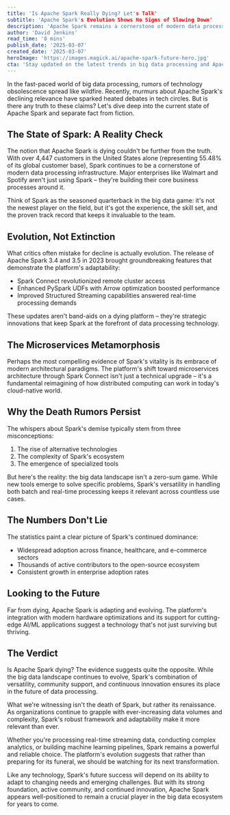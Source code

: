 ```yaml
---
title: 'Is Apache Spark Really Dying? Let's Talk'
subtitle: 'Apache Spark's Evolution Shows No Signs of Slowing Down'
description: 'Apache Spark remains a cornerstone of modern data processing, with over 4,447 customers in the US alone. Recent updates and innovations demonstrate its continued evolution and relevance in the big data ecosystem, despite rumors of its decline. Explore how Spark's adaptability and robust features position it for future success.'
author: 'David Jenkins'
read_time: '8 mins'
publish_date: '2025-03-07'
created_date: '2025-03-07'
heroImage: 'https://images.magick.ai/apache-spark-future-hero.jpg'
cta: 'Stay updated on the latest trends in big data processing and Apache Spark's evolution. Follow us on LinkedIn for expert insights and analysis that keep you ahead of the curve.'
---
```


In the fast-paced world of big data processing, rumors of technology obsolescence spread like wildfire. Recently, murmurs about Apache Spark's declining relevance have sparked heated debates in tech circles. But is there any truth to these claims? Let's dive deep into the current state of Apache Spark and separate fact from fiction.

## The State of Spark: A Reality Check

The notion that Apache Spark is dying couldn't be further from the truth. With over 4,447 customers in the United States alone (representing 55.48% of its global customer base), Spark continues to be a cornerstone of modern data processing infrastructure. Major enterprises like Walmart and Spotify aren't just using Spark – they're building their core business processes around it.

Think of Spark as the seasoned quarterback in the big data game: it's not the newest player on the field, but it's got the experience, the skill set, and the proven track record that keeps it invaluable to the team.

## Evolution, Not Extinction

What critics often mistake for decline is actually evolution. The release of Apache Spark 3.4 and 3.5 in 2023 brought groundbreaking features that demonstrate the platform's adaptability:

- Spark Connect revolutionized remote cluster access
- Enhanced PySpark UDFs with Arrow optimization boosted performance
- Improved Structured Streaming capabilities answered real-time processing demands

These updates aren't band-aids on a dying platform – they're strategic innovations that keep Spark at the forefront of data processing technology.

## The Microservices Metamorphosis

Perhaps the most compelling evidence of Spark's vitality is its embrace of modern architectural paradigms. The platform's shift toward microservices architecture through Spark Connect isn't just a technical upgrade – it's a fundamental reimagining of how distributed computing can work in today's cloud-native world.

## Why the Death Rumors Persist

The whispers about Spark's demise typically stem from three misconceptions:

1. The rise of alternative technologies
2. The complexity of Spark's ecosystem
3. The emergence of specialized tools

But here's the reality: the big data landscape isn't a zero-sum game. While new tools emerge to solve specific problems, Spark's versatility in handling both batch and real-time processing keeps it relevant across countless use cases.

## The Numbers Don't Lie

The statistics paint a clear picture of Spark's continued dominance:

- Widespread adoption across finance, healthcare, and e-commerce sectors
- Thousands of active contributors to the open-source ecosystem
- Consistent growth in enterprise adoption rates

## Looking to the Future

Far from dying, Apache Spark is adapting and evolving. The platform's integration with modern hardware optimizations and its support for cutting-edge AI/ML applications suggest a technology that's not just surviving but thriving.

## The Verdict

Is Apache Spark dying? The evidence suggests quite the opposite. While the big data landscape continues to evolve, Spark's combination of versatility, community support, and continuous innovation ensures its place in the future of data processing.

What we're witnessing isn't the death of Spark, but rather its renaissance. As organizations continue to grapple with ever-increasing data volumes and complexity, Spark's robust framework and adaptability make it more relevant than ever.

Whether you're processing real-time streaming data, conducting complex analytics, or building machine learning pipelines, Spark remains a powerful and reliable choice. The platform's evolution suggests that rather than preparing for its funeral, we should be watching for its next transformation.

Like any technology, Spark's future success will depend on its ability to adapt to changing needs and emerging challenges. But with its strong foundation, active community, and continued innovation, Apache Spark appears well-positioned to remain a crucial player in the big data ecosystem for years to come.